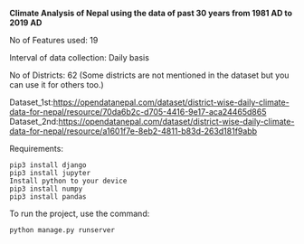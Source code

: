****Climate Analysis of Nepal using the data of past 30 years from 1981 AD to 2019 AD****

No of Features used: 19

Interval of data collection: Daily basis

No of Districts: 62 (Some districts are not mentioned in the dataset but you can use it for others too.)

Dataset_1st:https://opendatanepal.com/dataset/district-wise-daily-climate-data-for-nepal/resource/70da6b2c-d705-4416-9e17-aca24465d865
Dataset_2nd:https://opendatanepal.com/dataset/district-wise-daily-climate-data-for-nepal/resource/a1601f7e-8eb2-4811-b83d-263d181f9abb

Requirements:

    pip3 install django
    pip3 install jupyter
    Install python to your device
    pip3 install numpy
    pip3 install pandas

To run the project, use the command:

    python manage.py runserver
    
